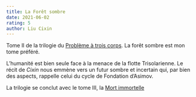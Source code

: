 ```yaml
---
title: La Forêt sombre
date: 2021-06-02
rating: 5
author: Liu Cixin
---
```


Tome II de la trilogie du [Problème à trois corps](/books/probleme-trois-corps). La forêt sombre est mon tome préféré.

L’humanité est bien seule face à la menace de la flotte Trisolarienne. Le récit de _Cixin_ nous emmène vers un futur sombre et incertain qui, par bien des aspects, rappelle celui du cycle de Fondation d’Asimov.

La trilogie se conclut avec le tome III, la [Mort immortelle](/books/la-mort-immortelle)
